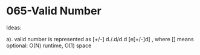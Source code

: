 065-Valid Number
===
Ideas:

a). valid number is represented as [+/-] d./.d/d.d [e[+/-]d] , where [] means optional: O(N) runtime, O(1) space
